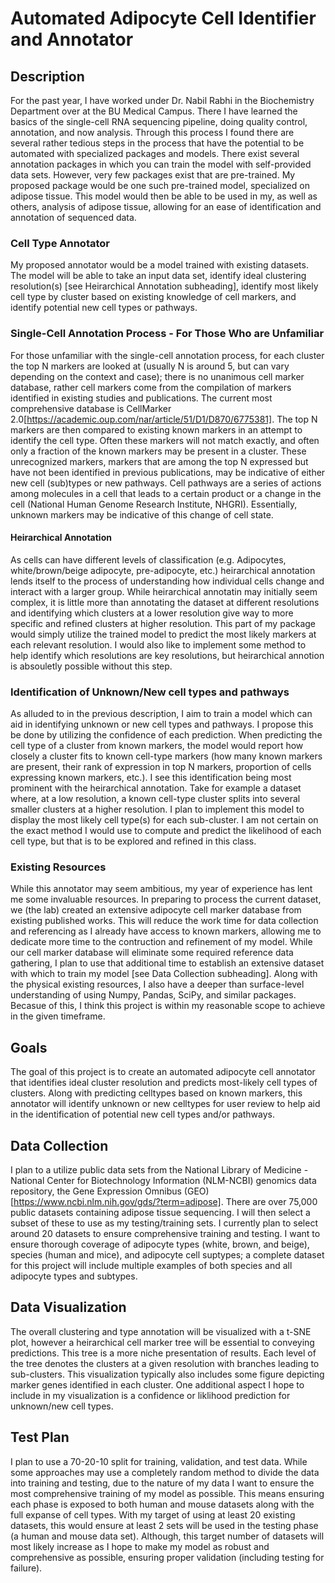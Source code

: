 # **Automated Adipocyte Cell Identifier and Annotator** #

## Description
For the past year, I have worked under Dr. Nabil Rabhi in the Biochemistry Department over at the BU Medical Campus. There I have learned the basics of the single-cell RNA sequencing pipeline, doing quality control, annotation, and now analysis. Through this process I found there are several rather tedious steps in the process that have the potential to be automated with specialized packages and models. There exist several annotation packages in which you can train the model with self-provided data sets. However, very few packages exist that are pre-trained. My proposed package would be one such pre-trained model, specialized on adipose tissue. This model would then be able to be used in my, as well as others, analysis of adipose tissue, allowing for an ease of identification and annotation of sequenced data.
### Cell Type Annotator
My proposed annotator would be a model trained with existing datasets. The model will be able to take an input data set, identify ideal clustering resolution(s) [see Heirarchical Annotation subheading], identify most likely cell type by cluster based on existing knowledge of cell markers, and identify potential new cell types or pathways. 
### Single-Cell Annotation Process - For Those Who are Unfamiliar
For those unfamiliar with the single-cell annotation process, for each cluster the top N markers are looked at (usually N is around 5, but can vary depending on the context and case); there is no unanimous cell marker database, rather cell markers come from the compilation of markers identified in existing studies and publications. The current most comprehensive database is CellMarker 2.0[https://academic.oup.com/nar/article/51/D1/D870/6775381]. The top N markers are then compared to existing known markers in an attempt to identify the cell type. Often these markers will not match exactly, and often only a fraction of the known markers may be present in a cluster. These unrecognized markers, markers that are among the top N expressed but have not been identified in previous publications, may be indicative of either new cell (sub)types or new pathways. Cell pathways are a series of actions among molecules in a cell that leads to a certain product or a change in the cell (National Human Genome Research Institute, NHGRI). Essentially, unknown markers may be indicative of this change of cell state.
#### Heirarchical Annotation
As cells can have different levels of classification (e.g. Adipocytes, white/brown/beige adipocyte, pre-adipocyte, etc.) heirarchical annotation lends itself to the process of understanding how individual cells change and interact with a larger group. While heirarchical annotatin may initially seem complex, it is little more than annotating the dataset at different resolutions and identifying which clusters at a lower resolution give way to more specific and refined clusters at higher resolution. This part of my package would simply utilize the trained model to predict the most likely markers at each relevant resolution. I would also like to implement some method to help identify which resolutions are key resolutions, but heirarchical annotion is absouletly possible without this step.
### Identification of Unknown/New cell types and pathways
As alluded to in the previous description, I aim to train a model which can aid in identifying unknown or new cell types and pathways. I propose this be done by utilizing the confidence of each prediction. When predicting the cell type of a cluster from known markers, the model would report how closely a cluster fits to known cell-type markers (how many known markers are present, their rank of expression in top N markers, proportion of cells expressing known markers, etc.). I see this identification being most prominent with the heirarchical annotation. Take for example a dataset where, at a low resolution, a known cell-type cluster splits into several smaller clusters at a higher resolution. I plan to implement this model to display the most likely cell type(s) for each sub-cluster. I am not certain on the exact method I would use to compute and predict the likelihood of each cell type, but that is to be explored and refined in this class. 
### Existing Resources
While this annotator may seem ambitious, my year of experience has lent me some invaluable resources. In preparing to process the current dataset, we (the lab) created an extensive adipocyte cell marker database from existing published works. This will reduce the work time for data collection and referencing as I already have access to known markers, allowing me to dedicate more time to the contruction and refinement of my model. While our cell marker database will eliminate some required reference data gathering, I plan to use that additional time to establish an extensive dataset with which to train my model [see Data Collection subheading]. Along with the physical existing resources, I also have a deeper than surface-level understanding of using Numpy, Pandas, SciPy, and similar packages. Becasue of this, I think this project is within my reasonable scope to achieve in the given timeframe.

## Goals
The goal of this project is to create an automated adipocyte cell annotator that identifies ideal cluster resolution and predicts most-likely cell types of clusters. Along with predicting celltypes based on known markers, this annotator will identify unknown or new celltypes for user review to help aid in the identification of potential new cell types and/or pathways.

## Data Collection
I plan to a utilize public data sets from the National Library of Medicine - National Center for Biotechnology Information (NLM-NCBI) genomics data repository, the Gene Expression Omnibus (GEO) [https://www.ncbi.nlm.nih.gov/gds/?term=adipose]. There are over 75,000 public datasets containing adipose tissue sequencing. I will then select a subset of these to use as my testing/training sets. I currently plan to select around 20 datasets to ensure comprehensive training and testing. I want to ensure thorough coverage of adipocyte types (white, brown, and beige), species (human and mice), and adipocyte cell suptypes; a complete dataset for this project will include multiple examples of both species and all adipocyte types and subtypes.

## Data Visualization
The overall clustering and type annotation will be visualized with a t-SNE plot, however a heirarchical cell marker tree will be essential to conveying predictions. This tree is a more niche presentation of results. Each level of the tree denotes the clusters at a given resolution with branches leading to sub-clusters. This visualization typically also includes some figure depicting marker genes identified in each cluster. One additional aspect I hope to include in my visualization is a confidence or liklihood prediction for unknown/new cell types.

## Test Plan
I plan to use a 70-20-10 split for training, validation, and test data. While some approaches may use a completely random method to divide the data into training and testing, due to the nature of my data I want to ensure the most comprehensive training of my model as possible. This means ensuring each phase is exposed to both human and mouse datasets along with the full expanse of cell types. With my target of using at least 20 existing datasets, this would ensure at least 2 sets will be used in the testing phase (a human and mouse data set). Although, this target number of datasets will most likely increase as I hope to make my model as robust and comprehensive as possible, ensuring proper validation (including testing for failure).
